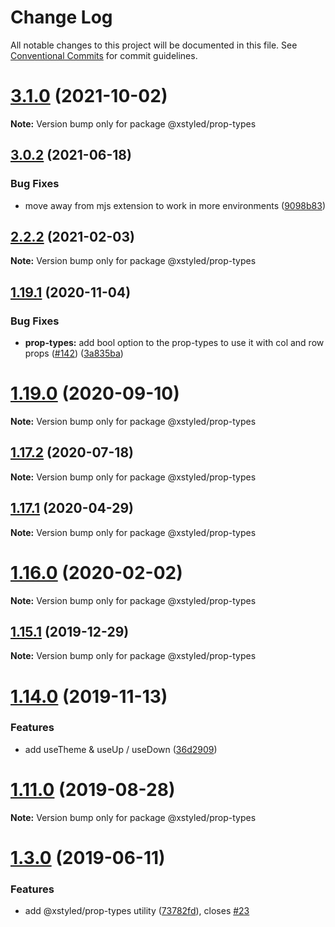 # Change Log

All notable changes to this project will be documented in this file.
See [Conventional Commits](https://conventionalcommits.org) for commit guidelines.

# [3.1.0](https://github.com/gregberge/xstyled/compare/v3.0.3...v3.1.0) (2021-10-02)

**Note:** Version bump only for package @xstyled/prop-types





## [3.0.2](https://github.com/gregberge/xstyled/tree/master/packages/prop-types/compare/v3.0.1...v3.0.2) (2021-06-18)


### Bug Fixes

* move away from mjs extension to work in more environments ([9098b83](https://github.com/gregberge/xstyled/tree/master/packages/prop-types/commit/9098b83407888dea985081029dc93c18d5bb6eab))





## [2.2.2](https://github.com/gregberge/xstyled/tree/master/packages/prop-types/compare/v2.2.1...v2.2.2) (2021-02-03)

**Note:** Version bump only for package @xstyled/prop-types





## [1.19.1](https://github.com/gregberge/xstyled/tree/master/packages/prop-types/compare/v1.19.0...v1.19.1) (2020-11-04)


### Bug Fixes

* **prop-types:** add bool option to the prop-types to use it with col and row props ([#142](https://github.com/gregberge/xstyled/tree/master/packages/prop-types/issues/142)) ([3a835ba](https://github.com/gregberge/xstyled/tree/master/packages/prop-types/commit/3a835ba97177dbe0a1ef3848e16b6e1b8373f1e0))





# [1.19.0](https://github.com/gregberge/xstyled/tree/master/packages/prop-types/compare/v1.18.1...v1.19.0) (2020-09-10)

**Note:** Version bump only for package @xstyled/prop-types





## [1.17.2](https://github.com/gregberge/xstyled/tree/master/packages/prop-types/compare/v1.17.1...v1.17.2) (2020-07-18)

**Note:** Version bump only for package @xstyled/prop-types





## [1.17.1](https://github.com/gregberge/xstyled/tree/master/packages/prop-types/compare/v1.17.0...v1.17.1) (2020-04-29)

**Note:** Version bump only for package @xstyled/prop-types





# [1.16.0](https://github.com/gregberge/xstyled/tree/master/packages/prop-types/compare/v1.15.1...v1.16.0) (2020-02-02)

**Note:** Version bump only for package @xstyled/prop-types





## [1.15.1](https://github.com/gregberge/xstyled/tree/master/packages/prop-types/compare/v1.15.0...v1.15.1) (2019-12-29)

**Note:** Version bump only for package @xstyled/prop-types





# [1.14.0](https://github.com/gregberge/xstyled/compare/v1.13.1...v1.14.0) (2019-11-13)


### Features

* add useTheme & useUp / useDown ([36d2909](https://github.com/gregberge/xstyled/commit/36d290924d6cfaef97dd3144b4895ab944aa1f25))





# [1.11.0](https://github.com/gregberge/xstyled/compare/v1.10.1...v1.11.0) (2019-08-28)

**Note:** Version bump only for package @xstyled/prop-types





# [1.3.0](https://github.com/gregberge/xstyled/compare/v1.2.0...v1.3.0) (2019-06-11)


### Features

* add @xstyled/prop-types utility ([73782fd](https://github.com/gregberge/xstyled/commit/73782fd)), closes [#23](https://github.com/gregberge/xstyled/issues/23)
